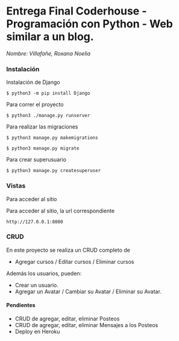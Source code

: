 # Entrega Final Coderhouse - Programación con Python - Web similar a un blog. 



*Nombre: Villafañe, Roxana Noelia*

### Instalación

Instalación de Django

`$ python3 -m pip install Django`

Para correr el proyecto 

`$ python3 ./manage.py runserver`

Para realizar las migraciones

`$ python3 manage.py makemigrations`

`$ python3 manage.py migrate`

Para crear superusuario

`$ python3 manage.py createsuperuser`


### Vistas 

Para acceder al sitio 

Para acceder al sitio, la url correspondiente 


`http://127.0.0.1:8000`




### CRUD 

En este proyecto se realiza un CRUD completo de 
* Agregar cursos / Editar cursos / Eliminar cursos

Además los usuarios, pueden:
* Crear un usuario.
* Agregar un Avatar / Cambiar su Avatar / Eliminar su Avatar. 


#### Pendientes

* CRUD de agregar, editar, eliminar Posteos
* CRUD de agregar, editar, eliminar Mensajes a los Posteos
* Deploy en Heroku
